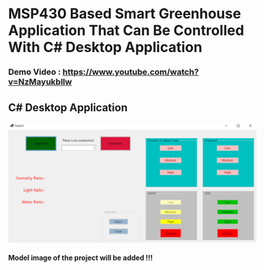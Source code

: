 

# MSP430 Based Smart Greenhouse Application That Can Be Controlled With C# Desktop Application
### Demo Video : https://www.youtube.com/watch?v=NzMayukbllw
## C# Desktop Application
![Picture](https://github.com/Ahmetozbaysar/MSP430-Greenhouse/blob/master/Picture_C%23.png)

#### Model image of the project will be added !!!
